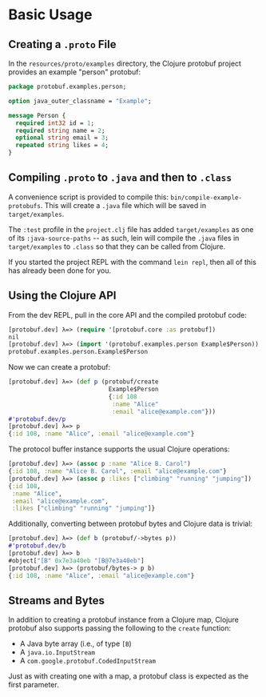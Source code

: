 # Basic Usage


## Creating a `.proto` File

In the `resources/proto/examples` directory, the Clojure protobuf project
provides an example "person" protobuf:

```proto
package protobuf.examples.person;

option java_outer_classname = "Example";

message Person {
  required int32 id = 1;
  required string name = 2;
  optional string email = 3;
  repeated string likes = 4;
}
```


## Compiling `.proto` to `.java` and then to `.class`

A convenience script is provided to compile this:
`bin/compile-example-protobufs`. This will create a `.java` file which will be
saved in `target/examples`.

The `:test` profile in the `project.clj` file has added `target/examples` as
one of its `:java-source-paths` -- as such, lein will compile the `.java` files
in `target/examples` to `.class` so that they can be called from Clojure.

If you started the project REPL with the command `lein repl`, then all of this
has already been done for you.


## Using the Clojure API

From the dev REPL, pull in the core API and the compiled protobuf code:

```clj
[protobuf.dev] λ=> (require '[protobuf.core :as protobuf])
nil
[protobuf.dev] λ=> (import '(protobuf.examples.person Example$Person))
protobuf.examples.person.Example$Person
```

Now we can create a protobuf:

```clj
[protobuf.dev] λ=> (def p (protobuf/create
                            Example$Person
                            {:id 108
                             :name "Alice"
                             :email "alice@example.com"}))
#'protobuf.dev/p
[protobuf.dev] λ=> p
{:id 108, :name "Alice", :email "alice@example.com"}
```

The protocol buffer instance supports the usual Clojure operations:

```clj
[protobuf.dev] λ=> (assoc p :name "Alice B. Carol")
{:id 108, :name "Alice B. Carol", :email "alice@example.com"}
[protobuf.dev] λ=> (assoc p :likes ["climbing" "running" "jumping"])
{:id 108,
 :name "Alice",
 :email "alice@example.com",
 :likes ["climbing" "running" "jumping"]}
```

Additionally, converting between protobuf bytes and Clojure data is trivial:

```clj
[protobuf.dev] λ=> (def b (protobuf/->bytes p))
#'protobuf.dev/b
[protobuf.dev] λ=> b
#object["[B" 0x7e3a40eb "[B@7e3a40eb"]
[protobuf.dev] λ=> (protobuf/bytes-> p b)
{:id 108, :name "Alice", :email "alice@example.com"}
```

## Streams and Bytes

In addition to creating a protobuf instance from a Clojure map, Clojure
protobuf also supports passing the following to the `create` function:

* A Java byte array (i.e., of type `[B`)
* A `java.io.InputStream`
* A `com.google.protobuf.CodedInputStream`

Just as with creating one with a map, a protobuf class is expected as
the first parameter.
